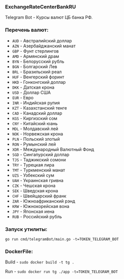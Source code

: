 ### ExchangeRateCenterBankRU
Telegram Bot - Курсы валют ЦБ банка РФ.

### Перечень валют:
- `AUD` - Австралийский доллар
- `AZN` - Азербайджанский манат
- `GBP` - Фунт стерлингов
- `AMD` - Армянский драм
- `BYN` - Белорусский рубль
- `BGN` - Болгарский Лев
- `BRL` - Бразильский реал
- `HUF` - Венгерский форинт
- `HKD` - Гонконгский доллар
- `DKK` - Датская крона
- `USD` - Доллар США
- `EUR` - Евро
- `INR` - Индийская рупия
- `KZT` - Казахстанский тенге
- `CAD` - Канадский доллар
- `KGS` - Киргизский сом
- `CNY` - Китайский юань
- `MDL` - Молдавский лей
- `NOK` - Норвежская крона
- `PLN` - Польский злотый
- `RON` - Румынский лей
- `XDR` - Международный Валютный Фонд
- `SGD` - Сингапурский доллар
- `TJS` - Таджикский сомони
- `TRY` - Турецкая лира
- `TMT` - Туркменский манат
- `UZS` - Узбекский сум
- `UAH` - Украинская гривна
- `CZK` - Чешская крона
- `SEK` - Шведская крона
- `CHF` - Швейцарский франк
- `ZAR` - Южноафриканский рэнд
- `KRW` - Южнокорейская вона
- `JPY` - Японская иена
- `RUB` - Российский рубль

### Запуск утилиты:
`go run cmd/telegramBot/main.go -t=TOKEN_TELEGRAM_BOT`

### DockerFile:
Build - `sudo docker build -t tg .`

Run - `sudo docker run tg ./app -t=TOKEN_TELEGRAM_BOT`



